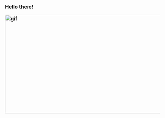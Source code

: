 ### Hello there!<p><img align="right" alt="gif" src="https://media.giphy.com/media/xTiIzJSKB4l7xTouE8/giphy.gif" width="700" height="320" /></p>

<!--
**villetopiassuutari/villetopiassuutari** is a ✨ _special_ ✨ repository because its `README.md` (this file) appears on your GitHub profile.

Here are some ideas to get you started:

- 🔭 I’m currently working on ...
- 🌱 I’m currently learning ...
- 👯 I’m looking to collaborate on ...
- 🤔 I’m looking for help with ...
- 💬 Ask me about ...
- 📫 How to reach me: ...
- 😄 Pronouns: ...
- ⚡ Fun fact: ...
-->
